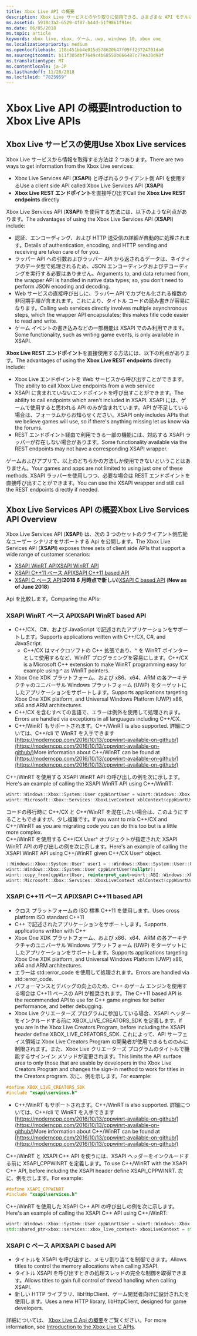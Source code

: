 ```yaml
---
title: Xbox Live API の概要
description: Xbox Live サービスとのやり取りに使用できる、さまざまな API モデルについて説明します。
ms.assetid: 5918c3a2-6529-4f07-b44d-51f9861f91ec
ms.date: 06/05/2018
ms.topic: article
keywords: xbox live, xbox, ゲーム, uwp, windows 10, xbox one
ms.localizationpriority: medium
ms.openlocfilehash: 118c451bb4e015d578620647f09ff23724701da0
ms.sourcegitcommit: b11f305dbf7649c4b68550b666487c77ea30d98f
ms.translationtype: MT
ms.contentlocale: ja-JP
ms.lasthandoff: 11/28/2018
ms.locfileid: "7825959"
---
```

# <a name="introduction-to-xbox-live-apis"></a><span data-ttu-id="34de9-104">Xbox Live API の概要</span><span class="sxs-lookup"><span data-stu-id="34de9-104">Introduction to Xbox Live APIs</span></span>

## <a name="use-xbox-live-services"></a><span data-ttu-id="34de9-105">Xbox Live サービスの使用</span><span class="sxs-lookup"><span data-stu-id="34de9-105">Use Xbox Live services</span></span>

<span data-ttu-id="34de9-106">Xbox Live サービスから情報を取得する方法は 2 つあります。</span><span class="sxs-lookup"><span data-stu-id="34de9-106">There are two ways to get information from the Xbox Live services:</span></span>

- <span data-ttu-id="34de9-107">Xbox Live Services API (**XSAPI**) と呼ばれるクライアント側 API を使用する</span><span class="sxs-lookup"><span data-stu-id="34de9-107">Use a client side API called Xbox Live Services API (**XSAPI**)</span></span>
- <span data-ttu-id="34de9-108">**Xbox Live REST エンドポイント**を直接呼び出す</span><span class="sxs-lookup"><span data-stu-id="34de9-108">Call the **Xbox Live REST endpoints** directly</span></span>

<span data-ttu-id="34de9-109">Xbox Live Services API (**XSAPI**) を使用する方法には、以下のような利点があります。</span><span class="sxs-lookup"><span data-stu-id="34de9-109">The advantages of using the Xbox Live Services API (**XSAPI**) include:</span></span>

- <span data-ttu-id="34de9-110">認証、エンコーディング、および HTTP 送受信の詳細が自動的に処理されます。</span><span class="sxs-lookup"><span data-stu-id="34de9-110">Details of authentication, encoding, and HTTP sending and receiving are taken care of for you.</span></span>
- <span data-ttu-id="34de9-111">ラッパー API への引数およびラッパー API から返されるデータは、ネイティブのデータ型で処理されるため、JSON エンコーディングおよびデコーディングを実行する必要はありません。</span><span class="sxs-lookup"><span data-stu-id="34de9-111">Arguments to, and data returned from, the wrapper API is handled in native data types; so, you don't need to perform JSON encoding and decoding.</span></span>
- <span data-ttu-id="34de9-112">Web サービスの直接呼び出しに、ラッパー API でカプセル化される複数の非同期手順が含まれます。これにより、タイトル コードの読み書きが容易になります。</span><span class="sxs-lookup"><span data-stu-id="34de9-112">Calling web services directly involves multiple asynchronous steps, which the wrapper API encapsulates; this makes title code easier to read and write.</span></span>
- <span data-ttu-id="34de9-113">ゲーム イベントの書き込みなどの一部機能は XSAPI でのみ利用できます。</span><span class="sxs-lookup"><span data-stu-id="34de9-113">Some functionality, such as writing game events, is only available in XSAPI.</span></span>

<span data-ttu-id="34de9-114">**Xbox Live REST エンドポイント**を直接使用する方法には、以下の利点があります。</span><span class="sxs-lookup"><span data-stu-id="34de9-114">The advantages of using the **Xbox Live REST endpoints** directly include:</span></span>

- <span data-ttu-id="34de9-115">Xbox Live エンドポイントを Web サービスから呼び出すことができます。</span><span class="sxs-lookup"><span data-stu-id="34de9-115">The ability to call Xbox Live endpoints from a web service</span></span>
- <span data-ttu-id="34de9-116">XSAPI に含まれていないエンドポイントを呼び出すことができます。</span><span class="sxs-lookup"><span data-stu-id="34de9-116">The ability to call endpoints which aren't included in XSAPI.</span></span>  <span data-ttu-id="34de9-117">XSAPI には、ゲームで使用すると思われる API のみが含まれています。API が不足している場合は、フォーラムからお知らせください。</span><span class="sxs-lookup"><span data-stu-id="34de9-117">XSAPI only includes APIs that we believe games will use, so if there's anything missing let us know via the forums.</span></span>
- <span data-ttu-id="34de9-118">REST エンドポイント経由で利用できる一部の機能には、対応する XSAPI ラッパーが存在しない場合があります。</span><span class="sxs-lookup"><span data-stu-id="34de9-118">Some functionality available via the REST endpoints may not have a corresponding XSAPI wrapper.</span></span>

<span data-ttu-id="34de9-119">ゲームおよびアプリで、以上のどちらかの方法しか使用できないということはありません。</span><span class="sxs-lookup"><span data-stu-id="34de9-119">Your games and apps are not limited to using just one of these methods.</span></span> <span data-ttu-id="34de9-120">XSAPI ラッパーを使用しつつ、必要な場合は REST エンドポイントを直接呼び出すことができます。</span><span class="sxs-lookup"><span data-stu-id="34de9-120">You can use the XSAPI wrapper and still call the REST endpoints directly if needed.</span></span>

## <a name="xbox-live-services-api-overview"></a><span data-ttu-id="34de9-121">Xbox Live Services API の概要</span><span class="sxs-lookup"><span data-stu-id="34de9-121">Xbox Live Services API Overview</span></span> ##

<span data-ttu-id="34de9-122">Xbox Live Services API (**XSAPI**) は、次の 3 つのセットのクライアント側広範なユーザー シナリオをサポートする Api を公開します。</span><span class="sxs-lookup"><span data-stu-id="34de9-122">The Xbox Live Services API (**XSAPI**) exposes three sets of client side APIs that support a wide range of customer scenarios:</span></span>

- [<span data-ttu-id="34de9-123">XSAPI WinRT API</span><span class="sxs-lookup"><span data-stu-id="34de9-123">XSAPI WinRT API</span></span>](#xsapi-winrt-based-api)
- [<span data-ttu-id="34de9-124">XSAPI C++11 ベース API</span><span class="sxs-lookup"><span data-stu-id="34de9-124">XSAPI C++11 based API</span></span>](#xsapi-c++11-based-api)
- <span data-ttu-id="34de9-125">[XSAPI C ベース API](#xsapi-c-based-api)(**2018 6 月時点で新しい**)</span><span class="sxs-lookup"><span data-stu-id="34de9-125">[XSAPI C based API](#xsapi-c-based-api) (**New as of June 2018**)</span></span>

<span data-ttu-id="34de9-126">Api を比較します。</span><span class="sxs-lookup"><span data-stu-id="34de9-126">Comparing the APIs:</span></span>

### <a name="xsapi-winrt-based-api"></a><span data-ttu-id="34de9-127">XSAPI WinRT ベース API</span><span class="sxs-lookup"><span data-stu-id="34de9-127">XSAPI WinRT based API</span></span>

- <span data-ttu-id="34de9-128">C++/CX、C#、および JavaScript で記述されたアプリケーションをサポートします。</span><span class="sxs-lookup"><span data-stu-id="34de9-128">Supports applications written with C++/CX, C#, and JavaScript.</span></span>
    - <span data-ttu-id="34de9-129">C++/CX はマイクロソフトの C++ 拡張であり、^ を WinRT ポインターとして使用するなど、WinRT プログラミングを容易にします。</span><span class="sxs-lookup"><span data-stu-id="34de9-129">C++/CX is a Microsoft C++ extension to make WinRT programming easy for example using ^ as WinRT pointers.</span></span>
- <span data-ttu-id="34de9-130">Xbox One XDK プラットフォーム、および x86、x64、ARM の各アーキテクチャのユニバーサル Windows プラットフォーム (UWP) をターゲットにしたアプリケーションをサポートします。</span><span class="sxs-lookup"><span data-stu-id="34de9-130">Supports applications targeting Xbox One XDK platform, and Universal Windows Platform (UWP) x86, x64 and ARM architectures.</span></span>
- <span data-ttu-id="34de9-131">C++/CX を含むすべての言語で、エラーは例外を使用して処理されます。</span><span class="sxs-lookup"><span data-stu-id="34de9-131">Errors are handled via exceptions in all languages including C++/CX.</span></span>
- <span data-ttu-id="34de9-132">C++/WinRT もサポートされます。</span><span class="sxs-lookup"><span data-stu-id="34de9-132">C++/WinRT is also supported.</span></span>  <span data-ttu-id="34de9-133">詳細については、C++/cli で WinRT を入手できます[https://moderncpp.com/2016/10/13/cppwinrt-available-on-github/](https://moderncpp.com/2016/10/13/cppwinrt-available-on-github/)</span><span class="sxs-lookup"><span data-stu-id="34de9-133">More information about C++/WinRT can be found at [https://moderncpp.com/2016/10/13/cppwinrt-available-on-github/](https://moderncpp.com/2016/10/13/cppwinrt-available-on-github/)</span></span>

<span data-ttu-id="34de9-134">C++/WinRT を使用する XSAPI WinRT API の呼び出しの例を次に示します。</span><span class="sxs-lookup"><span data-stu-id="34de9-134">Here's an example of calling the XSAPI WinRT API using C++/WinRT:</span></span>

```c++
winrt::Windows::Xbox::System::User cppWinrtUser = winrt::Windows::Xbox::System::User::Users().GetAt(0);
winrt::Microsoft::Xbox::Services::XboxLiveContext xblContext(cppWinrtUser);
```

<span data-ttu-id="34de9-135">コードの移行時に C++/CX と C++/WinRT を混在したい場合は、このようにすることもできますが、少し複雑です。</span><span class="sxs-lookup"><span data-stu-id="34de9-135">If you want to mix C++/CX and C++/WinRT as you are migrating code you can do this too but is a little more complex.</span></span>  
<span data-ttu-id="34de9-136">C++/WinRT を使用する C++/CX User^ オブジェクトが指定された XSAPI WinRT API の呼び出しの例を次に示します。</span><span class="sxs-lookup"><span data-stu-id="34de9-136">Here's an example of calling the XSAPI WinRT API using C++/WinRT given C++/CX User^ object.</span></span>

```c++
::Windows::Xbox::System::User^ user1 = ::Windows::Xbox::System::User::Users->GetAt(0);
winrt::Windows::Xbox::System::User cppWinrtUser(nullptr);
winrt::copy_from(cppWinrtUser, reinterpret_cast<winrt::ABI::Windows::Xbox::System::IUser*>(user1));
winrt::Microsoft::Xbox::Services::XboxLiveContext xblContext(cppWinrtUser);
```


### <a name="xsapi-c11-based-api"></a><span data-ttu-id="34de9-137">XSAPI C++11 ベース API</span><span class="sxs-lookup"><span data-stu-id="34de9-137">XSAPI C++11 based API</span></span>

- <span data-ttu-id="34de9-138">クロス プラットフォームの ISO 標準 C++11 を使用します。</span><span class="sxs-lookup"><span data-stu-id="34de9-138">Uses cross platform ISO standard C++11</span></span>
- <span data-ttu-id="34de9-139">C++ で記述されたアプリケーションをサポートします。</span><span class="sxs-lookup"><span data-stu-id="34de9-139">Supports applications written with C++</span></span>
- <span data-ttu-id="34de9-140">Xbox One XDK プラットフォーム、および x86、x64、ARM の各アーキテクチャのユニバーサル Windows プラットフォーム (UWP) をターゲットにしたアプリケーションをサポートします。</span><span class="sxs-lookup"><span data-stu-id="34de9-140">Supports applications targeting Xbox One XDK platform, and Universal Windows Platform (UWP) x86, x64 and ARM architectures.</span></span>
- <span data-ttu-id="34de9-141">エラーは std::error_code を使用して処理されます。</span><span class="sxs-lookup"><span data-stu-id="34de9-141">Errors are handled via std::error_code.</span></span>
- <span data-ttu-id="34de9-142">パフォーマンスとデバッグの向上のため、C++ のゲーム エンジンを使用する場合は C++11 ベースの API が推奨されます。</span><span class="sxs-lookup"><span data-stu-id="34de9-142">The C++11 based API is the recommended API to use for C++ game engines for better performance, and better debugging.</span></span>
- <span data-ttu-id="34de9-143">Xbox Live クリエーターズ プログラムに参加している場合、XSAPI ヘッダーをインクルードする前に XBOX_LIVE_CREATORS_SDK を定義します。</span><span class="sxs-lookup"><span data-stu-id="34de9-143">If you are in the Xbox Live Creators Program, before including the XSAPI header define XBOX_LIVE_CREATORS_SDK.</span></span> <span data-ttu-id="34de9-144">これによって、API サーフェイス領域は Xbox Live Creators Program の開発者が使用できるもののみに制限されます。また、Xbox Live クリエーターズ プログラムのタイトルで機能するサインイン メソッドが変更されます。</span><span class="sxs-lookup"><span data-stu-id="34de9-144">This limits the API surface area to only those that are usable by developers in the Xbox Live Creators Program and changes the sign-in method to work for titles in the Creators program.</span></span>  <span data-ttu-id="34de9-145">次に、例を示します。</span><span class="sxs-lookup"><span data-stu-id="34de9-145">For example:</span></span>

```c++
#define XBOX_LIVE_CREATORS_SDK
#include "xsapi\services.h"
```

- <span data-ttu-id="34de9-146">C++/WinRT もサポートされます。</span><span class="sxs-lookup"><span data-stu-id="34de9-146">C++/WinRT is also supported.</span></span>  <span data-ttu-id="34de9-147">詳細については、C++/cli で WinRT を入手できます[https://moderncpp.com/2016/10/13/cppwinrt-available-on-github/](https://moderncpp.com/2016/10/13/cppwinrt-available-on-github/)</span><span class="sxs-lookup"><span data-stu-id="34de9-147">More information about C++/WinRT can be found at [https://moderncpp.com/2016/10/13/cppwinrt-available-on-github/](https://moderncpp.com/2016/10/13/cppwinrt-available-on-github/)</span></span>

<span data-ttu-id="34de9-148">C++/WinRT と XSAPI C++ API を使うには、XSAPI ヘッダーをインクルードする前に XSAPI_CPPWINRT を定義します。</span><span class="sxs-lookup"><span data-stu-id="34de9-148">To use C++/WinRT with the XSAPI C++ API, before including the XSAPI header define XSAPI_CPPWINRT.</span></span>  <span data-ttu-id="34de9-149">次に、例を示します。</span><span class="sxs-lookup"><span data-stu-id="34de9-149">For example:</span></span>

```c++
#define XSAPI_CPPWINRT
#include "xsapi\services.h"
```

<span data-ttu-id="34de9-150">C++/WinRT を使用した XSAPI C++ API の呼び出しの例を次に示します。</span><span class="sxs-lookup"><span data-stu-id="34de9-150">Here's an example of calling the XSAPI C++ API using C++/WinRT:</span></span>

```c++
winrt::Windows::Xbox::System::User cppWinrtUser = winrt::Windows::Xbox::System::User::Users().GetAt(0);
std::shared_ptr<xbox::services::xbox_live_context> xboxLiveContext = std::make_shared<xbox::services::xbox_live_context>(cppWinrtUser);
```

### <a name="xsapi-c-based-api"></a><span data-ttu-id="34de9-151">XSAPI C ベース API</span><span class="sxs-lookup"><span data-stu-id="34de9-151">XSAPI C based API</span></span>

- <span data-ttu-id="34de9-152">タイトルを XSAPI を呼び出すと、メモリ割り当てを制御できます。</span><span class="sxs-lookup"><span data-stu-id="34de9-152">Allows titles to control the memory allocations when calling XSAPI.</span></span>
- <span data-ttu-id="34de9-153">タイトル XSAPI を呼び出すときの処理スレッドの完全な制御を取得できます。</span><span class="sxs-lookup"><span data-stu-id="34de9-153">Allows titles to gain full control of thread handling when calling XSAPI.</span></span>
- <span data-ttu-id="34de9-154">新しい HTTP ライブラリ、libHttpClient、ゲーム開発者向けに設計されたを使用します。</span><span class="sxs-lookup"><span data-stu-id="34de9-154">Uses a new HTTP library, libHttpClient, designed for game developers.</span></span>

<span data-ttu-id="34de9-155">詳細については、 [Xbox Live C Api の概要](xsapi-flat-c.md)をご覧ください。</span><span class="sxs-lookup"><span data-stu-id="34de9-155">For more information, see [Introduction to the Xbox Live C APIs](xsapi-flat-c.md).</span></span>
